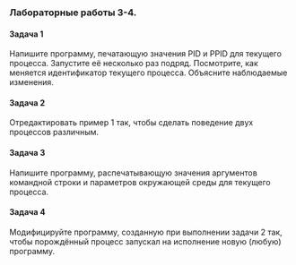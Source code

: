 ### Лабораторные работы 3-4. 
#### Задача 1
Напишите программу, печатающую значения PID и PPID для текущего процесса. Запустите её несколько раз подряд. Посмотрите, как меняется идентификатор текущего процесса. Объясните наблюдаемые изменения.
#### Задача 2
Отредактировать пример 1 так, чтобы сделать поведение двух процессов различным.
#### Задача 3
Напишите программу, распечатывающую значения аргументов командной строки и параметров окружающей среды для текущего процесса.
#### Задача 4
Модифицируйте программу, созданную при выполнении задачи 2 так, чтобы порождённый процесс запускал на исполнение новую (любую) программу.
